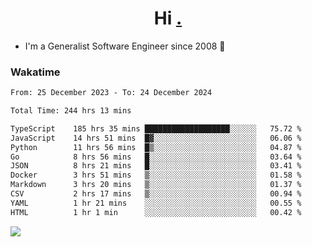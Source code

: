 <h1 align="center">Hi <a href="https://www.hackerrank.com/erasmosaraujo">.</a></h1>
 
- I'm a Generalist Software Engineer  since 2008 🚀
<!--  
<p align="left">
  <a href="https://github.com/erasmosoares/github-readme-stats">
    <img
      align="center"
      src="https://github-readme-stats.vercel.app/api/top-langs/?username=erasmosoares&theme=radical&layout=compact"
    />
  </a>
  <a href="https://github.com/erasmosoares/github-readme-stats">
    [![Harlok's WakaTime stats](https://github-readme-stats.vercel.app/api/wakatime?username=ffflabs)](https://github.com/anuraghazra/github-readme-stats)
  </a>
</p>

<!--
 ### Repo 
 
<p align="left">
 <a href="https://github.com/erasmosoares/github-readme-stats">
    <img
      align="center"
      height="165"
      src="https://github-readme-stats.vercel.app/api/pin?username=erasmosoares&repo=sample-node&title_color=fff&icon_color=f9f9f9&text_color=9f9f9f&bg_color=151515"
    />
  </a>
  <a href="https://github.com/erasmosoares/github-readme-stats">
    <img
      align="center"
      height="165"
      src="https://github-readme-stats.vercel.app/api/pin?username=erasmosoares&repo=sample-node&title_color=fff&icon_color=f9f9f9&text_color=9f9f9f&bg_color=151515"
    />
  </a>
</p>
-->

 ### Wakatime 

<!--START_SECTION:waka-->

```txt
From: 25 December 2023 - To: 24 December 2024

Total Time: 244 hrs 13 mins

TypeScript    185 hrs 35 mins ███████████████████░░░░░░   75.72 %
JavaScript    14 hrs 51 mins  █▓░░░░░░░░░░░░░░░░░░░░░░░   06.06 %
Python        11 hrs 56 mins  █▒░░░░░░░░░░░░░░░░░░░░░░░   04.87 %
Go            8 hrs 56 mins   █░░░░░░░░░░░░░░░░░░░░░░░░   03.64 %
JSON          8 hrs 21 mins   █░░░░░░░░░░░░░░░░░░░░░░░░   03.41 %
Docker        3 hrs 51 mins   ▒░░░░░░░░░░░░░░░░░░░░░░░░   01.58 %
Markdown      3 hrs 20 mins   ▒░░░░░░░░░░░░░░░░░░░░░░░░   01.37 %
CSV           2 hrs 17 mins   ▒░░░░░░░░░░░░░░░░░░░░░░░░   00.94 %
YAML          1 hr 21 mins    ░░░░░░░░░░░░░░░░░░░░░░░░░   00.55 %
HTML          1 hr 1 min      ░░░░░░░░░░░░░░░░░░░░░░░░░   00.42 %
```

<!--END_SECTION:waka-->

![](https://komarev.com/ghpvc/?username=erasmosoares&color=brightgreen)
